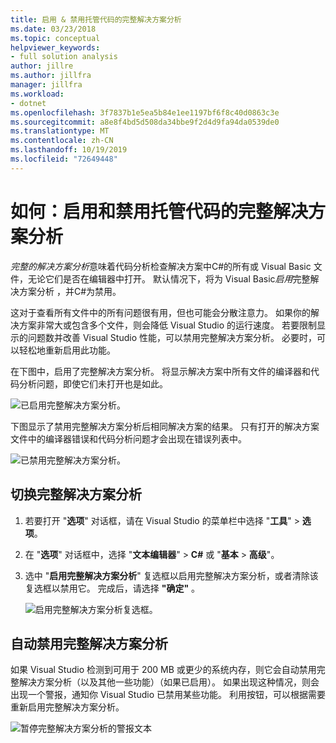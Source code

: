 ```yaml
---
title: 启用 & 禁用托管代码的完整解决方案分析
ms.date: 03/23/2018
ms.topic: conceptual
helpviewer_keywords:
- full solution analysis
author: jillre
ms.author: jillfra
manager: jillfra
ms.workload:
- dotnet
ms.openlocfilehash: 3f7837b1e5ea5b84e1ee1197bf6f8c40d0863c3e
ms.sourcegitcommit: a8e8f4bd5d508da34bbe9f2d4d9fa94da0539de0
ms.translationtype: MT
ms.contentlocale: zh-CN
ms.lasthandoff: 10/19/2019
ms.locfileid: "72649448"
---
```

# <a name="how-to-enable-and-disable-full-solution-analysis-for-managed-code"></a>如何：启用和禁用托管代码的完整解决方案分析

*完整的解决方案分析*意味着代码分析检查解决方案中C#的所有或 Visual Basic 文件，无论它们是否在编辑器中打开。 默认情况下，将为 Visual Basic*启用*完整解决方案分析 ，并C#为禁用。

这对于查看所有文件中的所有问题很有用，但也可能会分散注意力。 如果你的解决方案非常大或包含多个文件，则会降低 Visual Studio 的运行速度。 若要限制显示的问题数并改善 Visual Studio 性能，可以禁用完整解决方案分析。 必要时，可以轻松地重新启用此功能。

在下图中，启用了完整解决方案分析。 将显示解决方案中所有文件的编译器和代码分析问题，即使它们未打开也是如此。

![已启用完整解决方案分析。](../code-quality/media/fsa_enabled.png)

下图显示了禁用完整解决方案分析后相同解决方案的结果。 只有打开的解决方案文件中的编译器错误和代码分析问题才会出现在错误列表中。

![已禁用完整解决方案分析。](../code-quality/media/fsa_disabled.png)

## <a name="toggle-full-solution-analysis"></a>切换完整解决方案分析

1. 若要打开 "**选项**" 对话框，请在 Visual Studio 的菜单栏中选择 "**工具**"  > **选项**。

1. 在 "**选项**" 对话框中，选择 "**文本编辑器**"  > **C#** 或 "**基本** > **高级**"。

1. 选中 "**启用完整解决方案分析**" 复选框以启用完整解决方案分析，或者清除该复选框以禁用它。 完成后，请选择 **"确定"** 。

   ![启用完整解决方案分析复选框。](../code-quality/media/options-enable-full-solution-analysis.png)

## <a name="automatically-disable-full-solution-analysis"></a>自动禁用完整解决方案分析

如果 Visual Studio 检测到可用于 200 MB 或更少的系统内存，则它会自动禁用完整解决方案分析（以及其他一些功能）（如果已启用）。 如果出现这种情况，则会出现一个警报，通知你 Visual Studio 已禁用某些功能。 利用按钮，可以根据需要重新启用完整解决方案分析。

![暂停完整解决方案分析的警报文本](../code-quality/media/fsa_alert.png)
